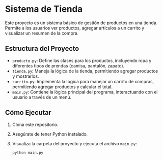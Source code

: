 # Sistema de Tienda

Este proyecto es un sistema básico de gestión de productos en una tienda. Permite a los usuarios ver productos, agregar artículos a un carrito y visualizar un resumen de la compra.

## Estructura del Proyecto

- `producto.py`: Define las clases para los productos, incluyendo ropa y diferentes tipos de prendas (camisa, pantalón, zapato).
- `tienda.py`: Maneja la lógica de la tienda, permitiendo agregar productos y mostrarlos.
- `carrito.py`: Implementa la lógica para manejar un carrito de compras, permitiendo agregar productos y calcular el total.
- `main.py`: Contiene la lógica principal del programa, interactuando con el usuario a través de un menú.

## Cómo Ejecutar

1. Clona este repositorio.
2. Asegúrate de tener Python instalado.
3. Visualiza la carpeta del proyecto y ejecuta el archivo `main.py`:

   ```bash
   python main.py
